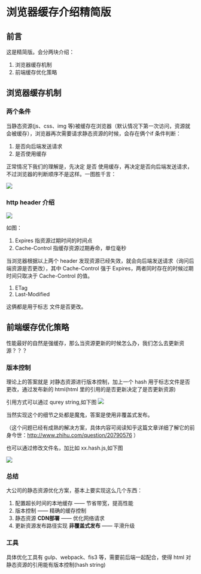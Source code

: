 # 浏览器缓存介绍精简版
## 前言
这是精简版。会分两块介绍：
1. 浏览器缓存机制
2. 前端缓存优化策略

## 浏览器缓存机制
### 两个条件
当静态资源(js、css、img 等)被缓存在浏览器（默认情况下第一次访问，资源就会被缓存），浏览器再次需要请求静态资源的时候，会存在俩个if 条件判断：
1. 是否向后端发送请求
2. 是否使用缓存

正常情况下我们的理解是，先决定 是否 使用缓存，再决定是否向后端发送请求，不过浏览器的判断顺序不是这样。一图胜千言：

![](http://7xkpdt.com1.z0.glb.clouddn.com/165f046eab640ae0cda0663795a7feff.png)

### http header 介绍

![](http://7xkpdt.com1.z0.glb.clouddn.com/c93b35a563ac546f9d871be3e6c91e63.png)

如图：
1. Expires 指资源过期时间的时间点
2. Cache-Control 指缓存资源过期寿命，单位毫秒

当浏览器根据以上两个 header 发现资源已经失效，就会向后端发送请求（询问后端资源是否更改），其中 Cache-Control 强于 Expires，两者同时存在的时候过期时间只取决于 Cache-Control 的值。

1. ETag
2. Last-Modified

这俩都是用于标志 文件是否更改。


## 前端缓存优化策略
性能最好的自然是强缓存，那么当资源更新的时候怎么办，我们怎么去更新资源？？？

### 版本控制
理论上的答案就是 对静态资源进行版本控制，加上一个 hash 用于标志文件是否更改，通过发布新的 html(html 里的引用的是否更新决定了是否更新资源)

引用方式可以通过 qurey string,如下图
![](http://7xkpdt.com1.z0.glb.clouddn.com/cb9cf161d6a68c4057e9b7a58a88689c.png)

当然实现这个的细节之处都是魔鬼，答案是使用非覆盖式发布。

（这个问题已经有成熟的解决方案，具体内容可阅读知乎这篇文章详细了解它的前身今世：http://www.zhihu.com/question/20790576 ）


也可以通过修改文件名，加比如 xx.hash.js,如下图

![](http://7xkpdt.com1.z0.glb.clouddn.com/1f22ece272d39af15c4273d8b802d391.png)


### 总结
大公司的静态资源优化方案，基本上要实现这么几个东西：

1. 配置超长时间的本地缓存 —— 节省带宽，提高性能
2. 版本控制 —— 精确的缓存控制
3. 静态资源 **CDN部署** —— 优化网络请求
4. 更新资源发布路径实现 **非覆盖式发布** —— 平滑升级

### 工具

具体优化工具有 gulp、webpack、fis3 等，需要前后端一起配合，使得 html 对静态资源的引用能有版本控制(hash string)
